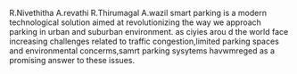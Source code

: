 R.Nivethitha A.revathi R.Thirumagal A.wazil smart parking is a modern technological solution aimed at revolutionizing the way we approach parking in urban and suburban environment. as ciyies arou d the world face increasing challenges related to traffic congestion,limited parking spaces and environmental concerms,samrt parking sysytems havwmreged as a promising answer to these issues.
